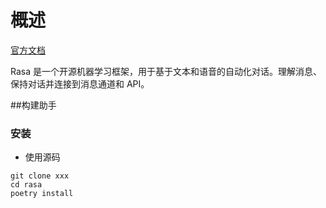 # 概述

[官方文档](https://rasa.com/docs/rasa/)

Rasa 是一个开源机器学习框架，用于基于文本和语音的自动化对话。理解消息、保持对话并连接到消息通道和 API。

##构建助手

### 安装

- 使用源码

```shell
git clone xxx
cd rasa
poetry install
```





